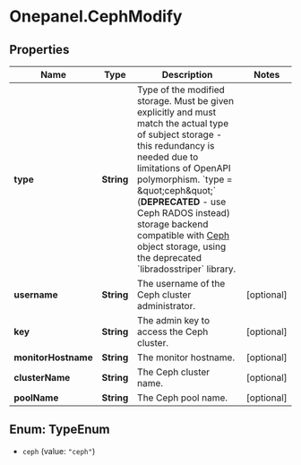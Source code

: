 # Onepanel.CephModify

## Properties
Name | Type | Description | Notes
------------ | ------------- | ------------- | -------------
**type** | **String** | Type of the modified storage. Must be given explicitly and must match the actual type of subject storage - this redundancy is needed due to limitations of OpenAPI polymorphism.  &#x60;type &#x3D; \&quot;ceph\&quot;&#x60;  (**DEPRECATED** - use Ceph RADOS instead) storage backend compatible with [Ceph](http://ceph.com/ceph-storage/) object storage, using the deprecated &#x60;libradosstriper&#x60; library.  | 
**username** | **String** | The username of the Ceph cluster administrator. | [optional] 
**key** | **String** | The admin key to access the Ceph cluster. | [optional] 
**monitorHostname** | **String** | The monitor hostname. | [optional] 
**clusterName** | **String** | The Ceph cluster name. | [optional] 
**poolName** | **String** | The Ceph pool name. | [optional] 


<a name="TypeEnum"></a>
## Enum: TypeEnum


* `ceph` (value: `"ceph"`)




